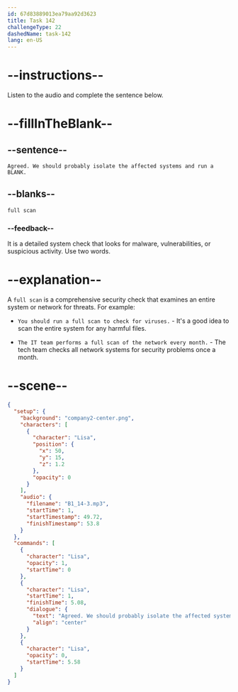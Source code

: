 ```yaml
---
id: 67d83889013ea79aa92d3623
title: Task 142
challengeType: 22
dashedName: task-142
lang: en-US
---
```


<!-- (audio) Lisa: Agreed. We should probably isolate the affected systems and run a full scan. -->

# --instructions--

Listen to the audio and complete the sentence below.

# --fillInTheBlank--

## --sentence--

`Agreed. We should probably isolate the affected systems and run a BLANK.`

## --blanks--

`full scan`

### --feedback--

It is a detailed system check that looks for malware, vulnerabilities, or suspicious activity. Use two words.

# --explanation--

A `full scan` is a comprehensive security check that examines an entire system or network for threats. For example:

- `You should run a full scan to check for viruses.` - It's a good idea to scan the entire system for any harmful files.

- `The IT team performs a full scan of the network every month.` - The tech team checks all network systems for security problems once a month.

# --scene--

```json
{
  "setup": {
    "background": "company2-center.png",
    "characters": [
      {
        "character": "Lisa",
        "position": {
          "x": 50,
          "y": 15,
          "z": 1.2
        },
        "opacity": 0
      }
    ],
    "audio": {
      "filename": "B1_14-3.mp3",
      "startTime": 1,
      "startTimestamp": 49.72,
      "finishTimestamp": 53.8
    }
  },
  "commands": [
    {
      "character": "Lisa",
      "opacity": 1,
      "startTime": 0
    },
    {
      "character": "Lisa",
      "startTime": 1,
      "finishTime": 5.08,
      "dialogue": {
        "text": "Agreed. We should probably isolate the affected systems and run a full scan.",
        "align": "center"
      }
    },
    {
      "character": "Lisa",
      "opacity": 0,
      "startTime": 5.58
    }
  ]
}
```
